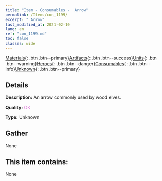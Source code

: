 ```yaml
---
title: "Item - Consumables -  Arrow"
permalink: /Items/con_1199/
excerpt: " Arrow"
last_modified_at: 2021-02-10
lang: en
ref: "con_1199.md"
toc: false
classes: wide
---
```

 [Materials](/Items/){: .btn .btn--primary}[Artifacts](/Items/Artifacts/){: .btn .btn--success}[Units](/Items/Units/){: .btn .btn--warning}[Heroes](/Items/Heroes/){: .btn .btn--danger}[Consumables](/Items/Consumables/){: .btn .btn--info}[Unknown](/Items/Unknown/){: .btn .btn--primary}

## Details
 **Description:** An arrow commonly used by wood elves.

 **Quality:** <span style="color: #DA70D6">OK</span>

 **Type:** Unknown

## Gather

  None

## This item contains:

  None

